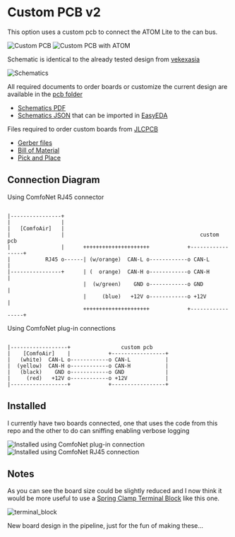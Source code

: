 # Custom PCB v2

This option uses a custom pcb to connect the ATOM Lite to the can bus. 

 ![Custom PCB][bare]
 ![Custom PCB with ATOM][atom]

Schematic is identical to the already tested design from [vekexasia](https://github.com/vekexasia/comfoair-esp32/issues/49#issuecomment-1578201546)

  ![Schematics](docs/pcb/Schematic_ZehnderCan-V2_2024-05-12.png)


All required documents to order boards or customize the current design are available in the [pcb folder](docs/pcb/) 

  - [Schematics PDF](docs/pcb/Schematic_ZehnderCan-V2_2024-05-12.pdf)
  - [Schematics JSON](docs/pcb/SCH_ZehnderCan-V2_2024-05-12.json) that can be imported in [EasyEDA](https://easyeda.com/)

Files required to order custom boards from [JLCPCB](https://jlcpcb.com/)

  - [Gerber files](docs/pcb/Gerber_ZehnderCan-V2_PCB_ZehnderCan-V2_2024-05-12.zip)
  - [Bill of Material](docs/pcb/BOM_ZehnderCan-V2_2024-05-12.csv)
  - [Pick and Place](docs/pcb/PickAndPlace_PCB_ZehnderCan-V2_2024-05-12.csv)


## Connection Diagram

Using ComfoNet RJ45 connector

```

|----------------+ 
|                | 
|   [ComfoAir]   | 
|                |                                           custom pcb
|                |      +++++++++++++++++++++            +-----------------+
|           RJ45 o------| (w/orange)  CAN-L o------------o CAN-L           |
|----------------+      | (  orange)  CAN-H o------------o CAN-H           |
                        |  (w/green)    GND o------------o GND             |
                        |     (blue)   +12V o------------o +12V            |
                        +++++++++++++++++++++            +-----------------+

```

Using ComfoNet plug-in connections
```

|------------------+                custom pcb
|    [ComfoAir]    |            +-----------------+
|   (white)  CAN-L o------------o CAN-L           |
|  (yellow)  CAN-H o------------o CAN-H           |
|   (black)    GND o------------o GND             |
|     (red)   +12V o------------o +12V            |
|------------------+            +-----------------+

```

## Installed 

I currently have two boards connected, one that uses the code from this repo and the other to do can sniffing enabling verbose logging

![Installed using ComfoNet plug-in connection][installed_1]
![Installed using ComfoNet RJ45 connection][installed_2]

## Notes

As you can see the board size could be slightly reduced and I now think it would be more useful to use a [Spring Clamp Terminal Block](https://www.lcsc.com/product-detail/Spring%20Clamp%20System%20Terminal%20Block_Phoenix-Contact-1861959_C6656102.html) like this one.

![terminal_block]

New board design in the pipeline, just for the fun of making these...

[bare]: ./docs/custom_pcb_bare.png
[atom]: ./docs/custom_pcb_incl_atom.png
[installed_1]: ./docs/custom_pcb_installed_1.png
[installed_2]: ./docs/custom_pcb_installed_2.png
[terminal_block]: ./docs/Phoenix-Contact-1861959.png

